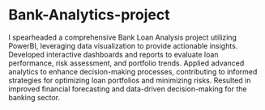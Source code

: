 # Bank-Analytics-project
I spearheaded a comprehensive Bank Loan Analysis project utilizing PowerBI, leveraging data visualization to provide actionable insights. Developed interactive dashboards and reports to evaluate loan performance, risk assessment, and portfolio trends. Applied advanced analytics to enhance decision-making processes, contributing to informed strategies for optimizing loan portfolios and minimizing risks. Resulted in improved financial forecasting and data-driven decision-making for the banking sector.
